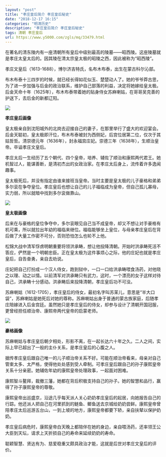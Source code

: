 ```yaml
---
layout: "post"
title: "孝庄皇后简介 孝庄皇后秘史"
date: "2018-12-17 16:15"
categories: "明清历史"
description: "孝庄皇后简介 孝庄皇后秘史"
tags: 清朝 孝庄皇后
url: https://www.y5000.com/zgls/mq/33479.html
---
```






在著名的清东陵内有一座清朝所有皇后中级别最高的陵墓——昭西陵。这座陵墓就是孝庄太皇太后的。因其陵在清太宗皇太极的昭陵之西，因此被称为“昭西陵”。

孝庄文皇后（1613-1688），博尔济吉特氏，名布木布泰，出生在蒙古科尔沁部。

布木布泰十三四岁的时候，就已经长得如花似玉、楚楚动人了。她的爷爷莽古思，为了进一步加强与后金的政治联系，维护自己部落的利益，决定将她嫁给皇太极。后金天命十年（1625年），布木布泰带着她的贴身侍女苏麻喇姑，在哥哥吴克善的护送下，去后金的新都辽阳。

![](https://img.y5000.com/uploads/allimg/180921/14-1P921101Q5E0.jpg)

 **孝庄皇后画像**

皇太极亲自到沈阳城外的北岗去迎接自己的妻子，在那里举行了盛大的欢迎宴会。后金天聪初，皇太极即汗位，布木布泰被封为西侧妃，后宫位居第二位，仅次于其姑哲哲。清崇德元年（1636年），封永福宫庄妃。崇德三年（1638年），生顺治皇帝。卒谥孝庄文皇后。

孝庄太后一生经历了五个朝代、四个皇帝，培养、辅佐了顺治和康熙两代君王。她机智过人，能谋善断，是清初杰出的女政治家。在孝庄太后身上，流传着许多逸闻趣事。

皇太极死后，并没有指定由谁来接班当皇帝。当时主要是皇太极的儿子豪格和弟弟多尔衮在争夺皇位。孝庄皇后也想让自己的儿子福临成为皇帝，但自己孤儿寡母，实力弱，所以就暗中找到多尔衮做靠山。

![](https://img.y5000.com/uploads/allimg/180921/14-1P92110200G32.jpg)

 **皇太极画像**

后来在与豪格的皇位争夺中，多尔衮眼见自己当不成皇帝，却又不想让对手豪格有机可乘，所以就拉出年幼的福临来继位。福临能够坐上皇位，与母亲孝庄皇后在背后做了大量工作密不可分，否则恐怕怎么也轮不上他。

松锦大战中清军俘虏明朝重要将领洪承畴，想让他投降清朝。开始时洪承畴死活不答应，俨然是一个明朝忠臣。正在皇太极为这件事烦心之际，他的庄妃也就是孝庄皇后，自告奋勇，亲自去劝说。

庄妃把自己打扮成一个汉人侍女，跑到狱中，一口一口给洪承畴喂食汤药，对他晓之以理、动之以情。以前清军对洪承畴只有武力，这时，一个漂亮的女子这样对待自己，洪承畴十分感动。洪承畴后来投降清朝，孝庄皇后功不可没。

苏麻喇姑（1612-1705），孝庄皇后的侍女，最初名字叫苏茉儿，意思是“半大口袋”，苏麻喇姑是她死后对她的尊称。苏麻喇姑出身于普通的蒙古族家庭，后随孝庄陪嫁进入后金宫廷。虽然她只是孝庄皇后的侍女，却参与设计了清朝开国冠服，更曾经担任顺治帝、康熙帝两代皇帝的启蒙老师。

![](https://img.y5000.com/uploads/allimg/180921/14-1P92110204OW.jpg)

 **豪格画像**

苏麻喇姑与孝庄皇后朝夕相处，形影不离，在一起长达六十年之久。二人之间，实际上早已超出了一般的主仆关系，是孝庄皇后的心腹之人。

据传孝庄皇后跟自己唯一的儿子顺治帝关系不好。可能在顺治帝看来，母亲对自己管束太多、太严格，使得他处处感到受人牵制。可孝庄皇后跟自己的孙子康熙皇帝关系十分亲密。她辅佐年幼的康熙皇帝处理政事，一起面对困难。

康熙智斗鳌拜，裁撤三藩，她都在背后积极支持自己的孙子。她的智慧和品行，赢得了孙子康熙皇帝的尊敬。

康熙皇帝出巡盛京，沿途几乎每天派人关心奶奶孝庄皇后的起居，向她报告自己的行踪。他还派人把自己在河里抓到的鲢鱼、鲫鱼送去京城给奶奶尝鲜。康熙皇帝曾陪孝庄太后巡游五台山，一到上坡的地方，康熙皇帝都要下轿，亲自扶辇以保护奶奶。

孝庄皇后病危时，康熙皇帝白天晚上都陪伴在她的身边，亲自喂汤药，还率领王公大臣到天坛，请求上天折损自己的寿命来延续奶奶的寿命。

聪颖智慧、贤达有为、慈爱稳重又颇具政治才能，这就是后世对孝庄文皇后的评价。
